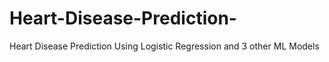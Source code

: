 # Heart-Disease-Prediction-
Heart Disease Prediction Using Logistic Regression and 3 other ML Models
